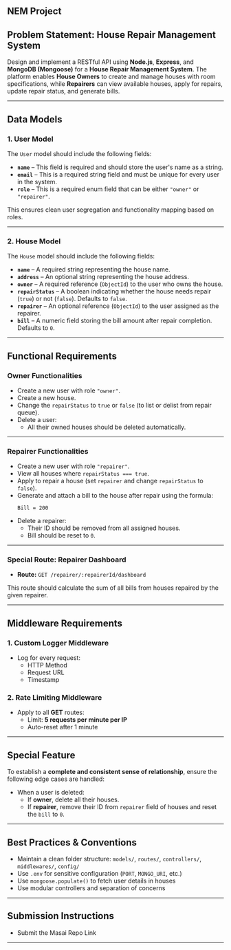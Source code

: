 ## NEM Project

## Problem Statement: **House Repair Management System**

Design and implement a RESTful API using **Node.js**, **Express**, and **MongoDB (Mongoose)** for a **House Repair Management System**. The platform enables **House Owners** to create and manage houses with room specifications, while **Repairers** can view available houses, apply for repairs, update repair status, and generate bills.

---

## Data Models

### 1. **User Model**

The `User` model should include the following fields:

- **`name`** – This field is required and should store the user's name as a string.
- **`email`** – This is a required string field and must be unique for every user in the system.
- **`role`** – This is a required enum field that can be either `"owner"` or `"repairer"`.

This ensures clean user segregation and functionality mapping based on roles.

---

### 2. **House Model**

The `House` model should include the following fields:

- **`name`** – A required string representing the house name.
- **`address`** – An optional string representing the house address.
- **`owner`** – A required reference (`ObjectId`) to the user who owns the house.
- **`repairStatus`** – A boolean indicating whether the house needs repair (`true`) or not (`false`). Defaults to `false`.
- **`repairer`** – An optional reference (`ObjectId`) to the user assigned as the repairer.
- **`bill`** – A numeric field storing the bill amount after repair completion. Defaults to `0`.


---

## Functional Requirements

### Owner Functionalities

- Create a new user with role `"owner"`.
- Create a new house.
- Change the `repairStatus` to `true` or `false` (to list or delist from repair queue).
- Delete a user:
  - All their owned houses should be deleted automatically.

---

### Repairer Functionalities

- Create a new user with role `"repairer"`.
- View all houses where `repairStatus === true`.
- Apply to repair a house (set `repairer` and change `repairStatus` to `false`).
- Generate and attach a bill to the house after repair using the formula:
  ```
  Bill = 200
  ```
- Delete a repairer:
  - Their ID should be removed from all assigned houses.
  - Bill should be reset to `0`.

---

### Special Route: Repairer Dashboard

- **Route:** `GET /repairer/:repairerId/dashboard`

This route should calculate the sum of all bills from houses repaired by the given repairer.

---

## Middleware Requirements

### 1. **Custom Logger Middleware**

- Log for every request:
  - HTTP Method
  - Request URL
  - Timestamp

### 2. **Rate Limiting Middleware**

- Apply to all **GET** routes:
  - Limit: **5 requests per minute per IP**
  - Auto-reset after 1 minute

---

## Special Feature

To establish a **complete and consistent sense of relationship**, ensure the following edge cases are handled:

- When a user is deleted:
  - If **owner**, delete all their houses.
  - If **repairer**, remove their ID from `repairer` field of houses and reset the `bill` to `0`.

---

## Best Practices & Conventions

- Maintain a clean folder structure: `models/`, `routes/`, `controllers/`, `middlewares/`, `config/`
- Use `.env` for sensitive configuration (`PORT`, `MONGO_URI`, etc.)
- Use `mongoose.populate()` to fetch user details in houses
- Use modular controllers and separation of concerns

---

## Submission Instructions

- Submit the Masai Repo Link

---
